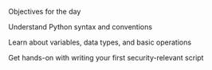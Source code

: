 Objectives for the day

Understand Python syntax and conventions

Learn about variables, data types, and basic operations

Get hands-on with writing your first security-relevant script
